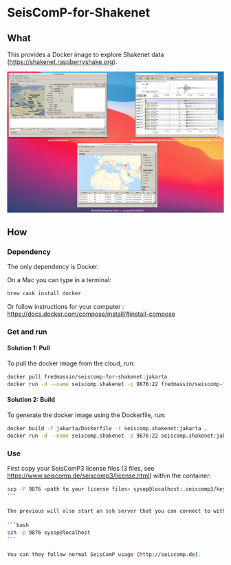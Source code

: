 # SeisComP-for-Shakenet
## What
This provides a Docker image to explore Shakenet data (https://shakenet.raspberryshake.org). 

![Just an example](Example.png)

## How
### Dependency
The only dependency is Docker. 

On a Mac you can type in a terminal:
```bash
brew cask install docker
```

Or follow instructions for your computer :
https://docs.docker.com/compose/install/#install-compose

### Get and run 
#### Solution 1: Pull 

To pull the docker image from the cloud, run:

```bash
docker pull fredmassin/seiscomp-for-shakenet:jakarta
docker run -d --name seiscomp.shakenet -p 9876:22 fredmassin/seiscomp-for-shakenet:jakarta 
```

#### Solution 2: Build 

To generate the docker image using the Dockerfile, run:

```bash
docker build -f jakarta/Dockerfile -t seiscomp.shakenet:jakarta .
docker run -d --name seiscomp.shakenet -p 9876:22 seiscomp.shakenet:jakarta
```

### Use 
First copy your SeisComP3 license files (3 files, see https://www.seiscomp.de/seiscomp3/license.html) within the container:
````bash
scp -P 9876 <path to your license files> sysop@localhost:.seiscomp3/key/
```

The previous will also start an ssh server that you can connect to with (no password):

```bash
ssh -p 9876 sysop@localhost
```

You can they follow normal SeisComP usage (http://seiscomp.de).

